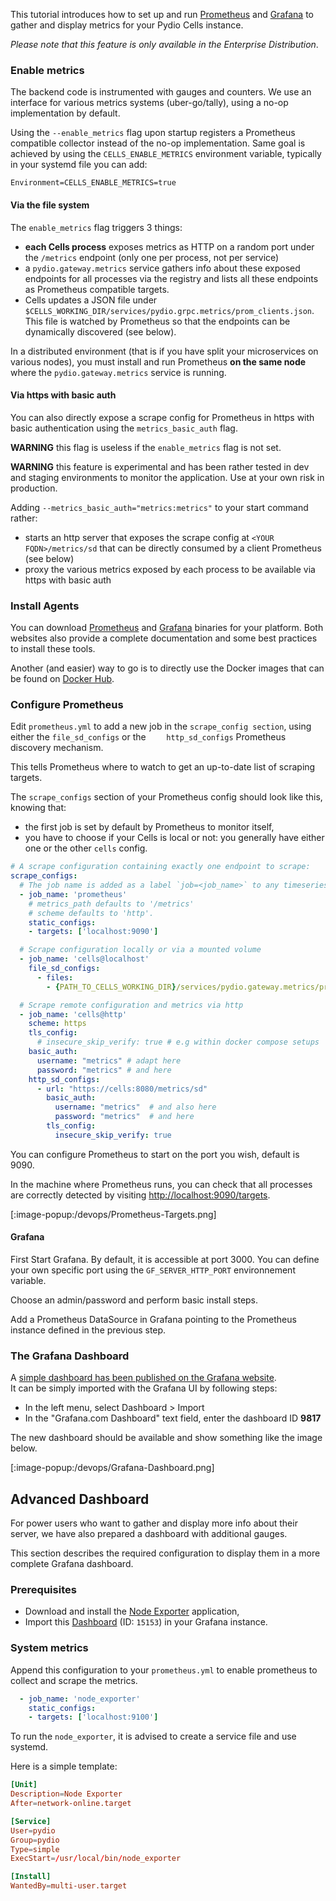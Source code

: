This tutorial introduces how to set up and run [Prometheus](https://prometheus.io) and [Grafana](https://grafana.com) to gather and display metrics for your Pydio Cells instance.

_Please note that this feature is only available in the Enterprise Distribution_.

### Enable metrics

The backend code is instrumented with gauges and counters. We use an interface for various metrics systems (uber-go/tally), using a no-op implementation by default.

Using the `--enable_metrics` flag upon startup registers a Prometheus compatible collector instead of the no-op implementation.
Same goal is achieved by using the `CELLS_ENABLE_METRICS` environment variable, typically in your systemd file you can add:

`Environment=CELLS_ENABLE_METRICS=true`

#### Via the file system 

The `enable_metrics` flag triggers 3 things: 

- **each Cells process** exposes metrics as HTTP on a random port under the `/metrics` endpoint (only one per process, not per service)
- a `pydio.gateway.metrics` service gathers info about these exposed endpoints for all processes via the registry and lists all these endpoints as Prometheus compatible targets.
- Cells updates a JSON file under `$CELLS_WORKING_DIR/services/pydio.grpc.metrics/prom_clients.json`. This file is watched by Prometheus so that the endpoints can be dynamically discovered (see below).

In a distributed environment (that is if you have split your microservices on various nodes), you must install and run Prometheus **on the same node** where the `pydio.gateway.metrics` service is running.

#### Via https with basic auth

You can also directly expose a scrape config for Prometheus in https with basic authentication using the `metrics_basic_auth` flag.

**WARNING** this flag is useless if the `enable_metrics` flag is not set.

**WARNING** this feature is experimental and has been rather tested in dev and staging environments to monitor the application. Use at your own risk in production. 

Adding `--metrics_basic_auth="metrics:metrics"` to your start command rather:

- starts an http server that exposes the scrape config at `<YOUR FQDN>/metrics/sd` that can be directly consumed by a client Prometheus (see below)
- proxy the various metrics exposed by each process to be available via https with basic auth   

### Install Agents

You can download [Prometheus](https://prometheus.io/download/) and [Grafana](https://grafana.com/grafana/download) binaries for your platform.
Both websites also provide a complete documentation and some best practices to install these tools.

Another (and easier) way to go is to directly use the Docker images that can be found on [Docker Hub](https://hub.docker.com).

### Configure Prometheus

Edit `prometheus.yml` to add a new job in the `scrape_config section`, using either the `file_sd_configs` or the `    http_sd_configs` Prometheus discovery mechanism.

This tells Prometheus where to watch to get an up-to-date list of scraping targets.

The `scrape_configs` section of your Prometheus config should look like this, knowing that:

- the first job is set by default by Prometheus to monitor itself,
- you have to choose if your Cells is local or not: you generally have either one or the other `cells` config.

```yaml
# A scrape configuration containing exactly one endpoint to scrape:
scrape_configs:
  # The job name is added as a label `job=<job_name>` to any timeseries scraped from this config.
  - job_name: 'prometheus'
    # metrics_path defaults to '/metrics'
    # scheme defaults to 'http'.
    static_configs:
    - targets: ['localhost:9090']

  # Scrape configuration locally or via a mounted volume
  - job_name: 'cells@localhost'
    file_sd_configs:
      - files:
        - {PATH_TO_CELLS_WORKING_DIR}/services/pydio.gateway.metrics/prom_clients.json

  # Scrape remote configuration and metrics via http
  - job_name: 'cells@http'
    scheme: https
    tls_config:
      # insecure_skip_verify: true # e.g within docker compose setups
    basic_auth:
      username: "metrics" # adapt here
      password: "metrics" # and here
    http_sd_configs:
      - url: "https://cells:8080/metrics/sd"
        basic_auth:
          username: "metrics"  # and also here
          password: "metrics"  # and here
        tls_config:
          insecure_skip_verify: true  
```

You can configure Prometheus to start on the port you wish, default is 9090.

In the machine where Prometheus runs, you can check that all processes are correctly detected by visiting [http://localhost:9090/targets](http://localhost:9090/targets).

[:image-popup:/devops/Prometheus-Targets.png]

#### Grafana

First Start Grafana. By default, it is accessible at port 3000. You can define your own specific port using the `GF_SERVER_HTTP_PORT` environnement variable.

Choose an admin/password and perform basic install steps.

Add a Prometheus DataSource in Grafana pointing to the Prometheus instance defined in the previous step.

### The Grafana Dashboard

A [simple dashboard has been published on the Grafana website](https://grafana.com/dashboards/9817).  
It can be simply imported with the Grafana UI by following steps:

- In the left menu, select Dashboard > Import
- In the "Grafana.com Dashboard" text field, enter the dashboard ID **9817**

The new dashboard should be available and show something like the image below.

[:image-popup:/devops/Grafana-Dashboard.png]

## Advanced Dashboard

For power users who want to gather and display more info about their server, we have also prepared a dashboard with additional gauges.

This section describes the required configuration to display them in a more complete Grafana dashboard.

### Prerequisites

- Download and install the [Node Exporter](https://github.com/prometheus/node_exporter) application,
- Import this [Dashboard](https://grafana.com/grafana/dashboards/15153) (ID: `15153`) in your Grafana instance.

### System metrics

Append this configuration to your `prometheus.yml` to enable prometheus to collect and scrape the metrics.

```yaml
  - job_name: 'node_exporter'
    static_configs:
    - targets: ['localhost:9100']
```

To run the `node_exporter`, it is advised to create a service file and use systemd.

Here is a simple template:

```conf
[Unit]
Description=Node Exporter
After=network-online.target

[Service]
User=pydio
Group=pydio
Type=simple
ExecStart=/usr/local/bin/node_exporter

[Install]
WantedBy=multi-user.target
```
